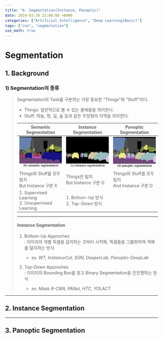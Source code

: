 ```yaml
---
title: "6. Segmentation(Instance, Panoptic)"
date: 2024-03-30 22:00:00 +0900
categories: ["Artificial Intelligence", "Deep Learning(Basic)"]
tags: ["cnn", "segmentation"]
use_math: true
---
```


# Segmentation

## 1. Background

### 1) Segmentation의 종류

> Segmentation의 Task를 구분하는 가장 중요한 "Things"와 "Stuff"이다.
> - Things: 일반적으로 볼 수 있는 물체들을 의미한다.
> - Stuff: 하늘, 땅, 길, 숲 등과 같은 무정형의 지역을 의미한다.
> 
> | Semantic Segmentation | Instance Segmentation | Panoptic Segmentation |
> | --- | --- | --- |
> | ![alt text](/assets/img/post/deeplearning_basic/semantic_segmentation.png) | ![alt text](/assets/img/post/deeplearning_basic/instance_segmentation.png) | ![alt text](/assets/img/post/deeplearning_basic/panoptic_segmentation.png) |
> | Things와 Stuff를 모두 탐지<br>But Instance 구분 X  | Things만 탐지<br> But Instance 구분 O | Things와 Stuff를 모두 탐지<br> And Instance 구분 O |
> | 1. Supervised Learning<br>2. Unsupervised Learning  | 1. Bottom-Up 방식<br>2. Top-Down 방식 | |
>
> ---
> #### Instance Segmentation
>
> 1. Bottom-Up Approches<br>
>   : 이미지의 개별 픽셀을 감지하는 것부터 시작해, 픽셀들을 그룹화하며 객체를 탐지하는 방식
>       - _ex. WT, InstanceCut, SGN, DeeperLab, Panoptic-DeepLab_
>
> 2. Top-Down Approches<br>
>   : 이미지의 Bounding Box를 찾고 Binary Segmentation을 진진행하는 방식
>       - _ex. Mask R-CNN, PANet, HTC, YOLACT_
>

---
## 2. Instance Segmentation


---
## 3. Panoptic Segmentation